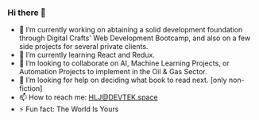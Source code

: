 ### Hi there 👋

- 🔭 I’m currently working on abtaining a solid development foundation through Digital Crafts' Web Development Bootcamp, and also on a few side projects for several private clients.
- 🌱 I’m currently learning React and Redux.
- 👯 I’m looking to collaborate on AI, Machine Learning Projects, or Automation Projects to implement in the Oil & Gas Sector.
- 🤔 I’m looking for help on deciding what book to read next. [only non-fiction]
- 📫 How to reach me: HLJ@DEVTEK.space
- ⚡ Fun fact: The World Is Yours

